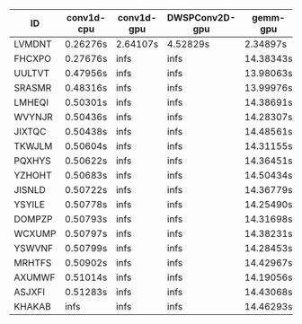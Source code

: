 |ID|conv1d-cpu|conv1d-gpu|DWSPConv2D-gpu|gemm-gpu|avg|
|-|-|-|-|-|-|
|LVMDNT|0.26276s|2.64107s|4.52829s|2.34897s|2.44527s|
|FHCXPO|0.27676s|infs|infs|14.38343s|infs|
|UULTVT|0.47956s|infs|infs|13.98063s|infs|
|SRASMR|0.48316s|infs|infs|13.99976s|infs|
|LMHEQI|0.50301s|infs|infs|14.38691s|infs|
|WVYNJR|0.50436s|infs|infs|14.28307s|infs|
|JIXTQC|0.50438s|infs|infs|14.48561s|infs|
|TKWJLM|0.50604s|infs|infs|14.31155s|infs|
|PQXHYS|0.50622s|infs|infs|14.36451s|infs|
|YZHOHT|0.50683s|infs|infs|14.50434s|infs|
|JISNLD|0.50722s|infs|infs|14.36779s|infs|
|YSYILE|0.50778s|infs|infs|14.25490s|infs|
|DOMPZP|0.50793s|infs|infs|14.31698s|infs|
|WCXUMP|0.50797s|infs|infs|14.38231s|infs|
|YSWVNF|0.50799s|infs|infs|14.28453s|infs|
|MRHTFS|0.50902s|infs|infs|14.42967s|infs|
|AXUMWF|0.51014s|infs|infs|14.19056s|infs|
|ASJXFI|0.51283s|infs|infs|14.43068s|infs|
|KHAKAB|infs|infs|infs|14.46293s|infs|
